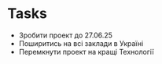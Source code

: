 # Tasks
- Зробити проект до 27.06.25
- Поширитись на всі заклади в Україні
- Перемкнути проект на кращі Технології




